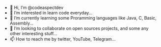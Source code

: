- 👋 Hi, I’m @codeaspectdev
- 👀 I’m interested in learn code everyday...
- 🌱 I’m currently learning some Proramming languages like Java, C, Basic, Assembly...
- 💞️ I’m looking to collaborate on open sources projects, and some any other interesting stuff...
- 📫 How to reach me by twitter, YouTube, Telegram...

<!---
codeaspectdev/codeaspectdev is a ✨ special ✨ repository because its `README.md` (this file) appears on your GitHub profile.
You can click the Preview link to take a look at your changes.
--->
